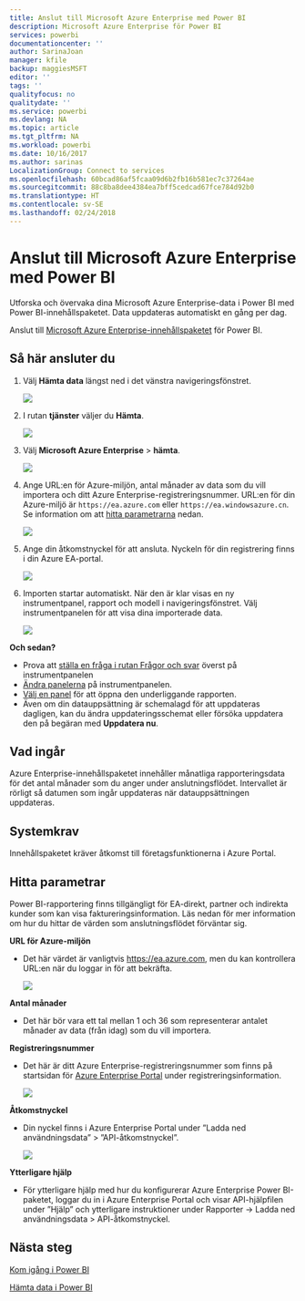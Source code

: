 ```yaml
---
title: Anslut till Microsoft Azure Enterprise med Power BI
description: Microsoft Azure Enterprise för Power BI
services: powerbi
documentationcenter: ''
author: SarinaJoan
manager: kfile
backup: maggiesMSFT
editor: ''
tags: ''
qualityfocus: no
qualitydate: ''
ms.service: powerbi
ms.devlang: NA
ms.topic: article
ms.tgt_pltfrm: NA
ms.workload: powerbi
ms.date: 10/16/2017
ms.author: sarinas
LocalizationGroup: Connect to services
ms.openlocfilehash: 60bcad86af5fcaa09d6b2fb16b581ec7c37264ae
ms.sourcegitcommit: 88c8ba8dee4384ea7bff5cedcad67fce784d92b0
ms.translationtype: HT
ms.contentlocale: sv-SE
ms.lasthandoff: 02/24/2018
---
```

# <a name="connect-to-microsoft-azure-enterprise-with-power-bi"></a>Anslut till Microsoft Azure Enterprise med Power BI
Utforska och övervaka dina Microsoft Azure Enterprise-data i Power BI med Power BI-innehållspaketet. Data uppdateras automatiskt en gång per dag.

Anslut till [Microsoft Azure Enterprise-innehållspaketet](https://app.powerbi.com/getdata/services/azure-enterprise) för Power BI.

## <a name="how-to-connect"></a>Så här ansluter du
1. Välj **Hämta data** längst ned i det vänstra navigeringsfönstret.
   
    ![](media/service-connect-to-azure-enterprise/getdata.png)
2. I rutan **tjänster** väljer du **Hämta**.
   
   ![](media/service-connect-to-azure-enterprise/services.png)
3. Välj **Microsoft Azure Enterprise** \> **hämta**.
   
   ![](media/service-connect-to-azure-enterprise/mazureenterprise.png)
4. Ange URL:en för Azure-miljön, antal månader av data som du vill importera och ditt Azure Enterprise-registreringsnummer. URL:en för din Azure-miljö är `https://ea.azure.com` eller `https://ea.windowsazure.cn`. Se information om att [hitta parametrarna](#FindingParams) nedan.
   
    ![](media/service-connect-to-azure-enterprise/params.png)
5. Ange din åtkomstnyckel för att ansluta. Nyckeln för din registrering finns i din Azure EA-portal.
   
    ![](media/service-connect-to-azure-enterprise/creds.png)
6. Importen startar automatiskt. När den är klar visas en ny instrumentpanel, rapport och modell i navigeringsfönstret. Välj instrumentpanelen för att visa dina importerade data.
   
   ![](media/service-connect-to-azure-enterprise/dashboard.png)

**Och sedan?**

* Prova att [ställa en fråga i rutan Frågor och svar](power-bi-q-and-a.md) överst på instrumentpanelen
* [Ändra panelerna](service-dashboard-edit-tile.md) på instrumentpanelen.
* [Välj en panel](service-dashboard-tiles.md) för att öppna den underliggande rapporten.
* Även om din datauppsättning är schemalagd för att uppdateras dagligen, kan du ändra uppdateringsschemat eller försöka uppdatera den på begäran med **Uppdatera nu**.

## <a name="whats-included"></a>Vad ingår
Azure Enterprise-innehållspaketet innehåller månatliga rapporteringsdata för det antal månader som du anger under anslutningsflödet. Intervallet är rörligt så datumen som ingår uppdateras när datauppsättningen uppdateras.

## <a name="system-requirements"></a>Systemkrav
Innehållspaketet kräver åtkomst till företagsfunktionerna i Azure Portal.

<a name="FindingParams"></a>

## <a name="finding-parameters"></a>Hitta parametrar
Power BI-rapportering finns tillgängligt för EA-direkt, partner och indirekta kunder som kan visa faktureringsinformation. Läs nedan för mer information om hur du hittar de värden som anslutningsflödet förväntar sig.

**URL för Azure-miljön**

* Det här värdet är vanligtvis https://ea.azure.com, men du kan kontrollera URL:en när du loggar in för att bekräfta.
  
    ![](media/service-connect-to-azure-enterprise/params3.png)

**Antal månader**

* Det här bör vara ett tal mellan 1 och 36 som representerar antalet månader av data (från idag) som du vill importera.

**Registreringsnummer**

* Det här är ditt Azure Enterprise-registreringsnummer som finns på startsidan för [Azure Enterprise Portal](https://ea.azure.com/) under registreringsinformation.
  
    ![](media/service-connect-to-azure-enterprise/params2.png)

**Åtkomstnyckel**

* Din nyckel finns i Azure Enterprise Portal under ”Ladda ned användningsdata” > ”API-åtkomstnyckel”.
  
    ![](media/service-connect-to-azure-enterprise/creds2.png)

**Ytterligare hjälp**

* För ytterligare hjälp med hur du konfigurerar Azure Enterprise Power BI-paketet, loggar du in i Azure Enterprise Portal och visar API-hjälpfilen under ”Hjälp” och ytterligare instruktioner under Rapporter -> Ladda ned användningsdata > API-åtkomstnyckel.

## <a name="next-steps"></a>Nästa steg
[Kom igång i Power BI](service-get-started.md)

[Hämta data i Power BI](service-get-data.md)

